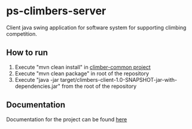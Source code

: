 # ps-climbers-server
Client java swing application for software system for supporting climbing competition.

## How to run
1. Execute "mvn clean install" in [climber-common project](https://github.com/dejanostojic/ps-climbers-common)
2. Execute "mvn clean package" in root of the repository
3. Execute "java -jar target/climbers-client-1.0-SNAPSHOT-jar-with-dependencies.jar" from the root of the repository

##  Documentation
Documentation for the project can be found [here](https://fonbgacrs-my.sharepoint.com/:w:/g/personal/do20090246_student_fon_bg_ac_rs/EYqGcUJZDwpLm5SBVUwCRJwBro4hG2Oj4lpAxwkJQUf4hw?e=laQtoR)

   
